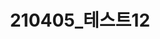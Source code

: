 ---
title:  "210405_테스트12"
excerpt: ""
search: true
categories: 
  - TIL
tags: 
  - jekyll
  - markdown
  - blog
toc : true
---